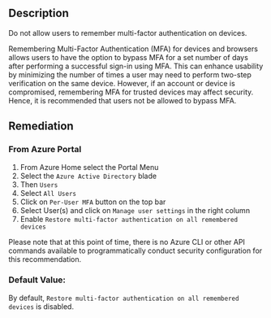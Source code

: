 ## Description

Do not allow users to remember multi-factor authentication on devices.

Remembering Multi-Factor Authentication (MFA) for devices and browsers allows users to have the option to bypass MFA for a set number of days after performing a successful sign-in using MFA. This can enhance usability by minimizing the number of times a user may need to perform two-step verification on the same device. However, if an account or device is compromised, remembering MFA for trusted devices may affect
security. Hence, it is recommended that users not be allowed to bypass MFA.

## Remediation

### From Azure Portal

  1. From Azure Home select the Portal Menu
  2. Select the `Azure Active Directory` blade
  3. Then `Users`
  4. Select `All Users`
  5. Click on `Per-User MFA` button on the top bar
  6. Select User(s) and click on `Manage user settings` in the right column
  7. Enable `Restore multi-factor authentication on all remembered devices`

Please note that at this point of time, there is no Azure CLI or other API commands available to programmatically conduct security configuration for this recommendation.

### Default Value:

By default, `Restore multi-factor authentication on all remembered devices` is disabled.